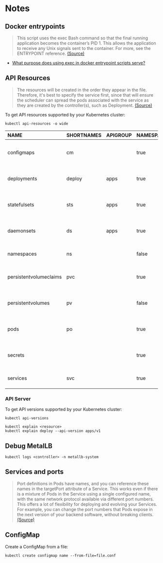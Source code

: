 # Notes

## Docker entrypoints

> This script uses the exec Bash command so that the final running application becomes the container’s PID 1. This allows the application to receive any Unix signals sent to the container. For more, see the ENTRYPOINT reference. [(Source)](https://docs.docker.com/develop/develop-images/dockerfile_best-practices/#entrypoint)

- [What purpose does using exec in docker entrypoint scripts serve?](https://stackoverflow.com/a/32255981)

## API Resources

> The resources will be created in the order they appear in the file. Therefore, it's best to specify the service first, since that will ensure the scheduler can spread the pods associated with the service as they are created by the controller(s), such as Deployment.  [(Source)](https://kubernetes.io/docs/concepts/cluster-administration/manage-deployment/)

To get API resources supported by your Kubernetes cluster:

```console
kubectl api-resources -o wide
```

| NAME                   | SHORTNAMES | APIGROUP | NAMESPACED | KIND                  | VERBS                                                        |
| :--------------------  | :--------- | :------- | :--------- | :-------------------- | :----------------------------------------------------------- |
| configmaps             | cm         |          | true       | ConfigMap             | [create delete deletecollection get list patch update watch] |
| deployments            | deploy     | apps     | true       | Deployment            | [create delete deletecollection get list patch update watch] |
| statefulsets           | sts        | apps     | true       | StatefulSet           | [create delete deletecollection get list patch update watch] |
| daemonsets             | ds         | apps     | true       | DaemonSet             | [create delete deletecollection get list patch update watch] |
| namespaces             | ns         |          | false      | Namespace             | [create delete get list patch update watch]                  |
| persistentvolumeclaims | pvc        |          | true       | PersistentVolumeClaim | [create delete deletecollection get list patch update watch] |
| persistentvolumes      | pv         |          | false      | PersistentVolume      | [create delete deletecollection get list patch update watch] |
| pods                   | po         |          | true       | Pod                   | [create delete deletecollection get list patch update watch] |
| secrets                |            |          | true       | Secret                | [create delete deletecollection get list patch update watch] |
| services               | svc        |          | true       | Service               | [create delete get list patch update watch]                  |

### API Server

To get API versions supported by your Kubernetes cluster:

```console
kubectl api-versions
```

```console
kubectl explain <resource>
kubectl explain deploy --api-version apps/v1
```

## Debug MetalLB

```console
kubectl logs <controller> -n metallb-system
```

## Services and ports

> Port definitions in Pods have names, and you can reference these names in the targetPort attribute of a Service. This works even if there is a mixture of Pods in the Service using a single configured name, with the same network protocol available via different port numbers. This offers a lot of flexibility for deploying and evolving your Services. For example, you can change the port numbers that Pods expose in the next version of your backend software, without breaking clients.  [(Source)](https://kubernetes.io/docs/concepts/services-networking/service/#defining-a-service)

## ConfigMap

Create a ConfigMap from a file:

```console
kubectl create configmap name --from-file=file.conf
```

